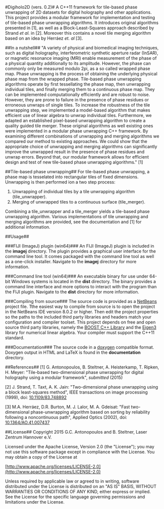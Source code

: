 #Digiholo2D (vers. 0.2)#
A C++11 framework for tile-based phase unwrapping of 2D datasets for digital holography and other applications. This project provides a modular framework for implementation and testing of tile-based phase unwrapping algorithms. It introduces original algorithms presented in [1], as well as a Block-Least-Squares approach described by Strand *et al.* in [2]. Moreover this contains a novel tile merging algorithm based on an idea by Herráez *et. al* [3].

##In a nutshell##
"A variety of physical and biomedical imaging techniques, such as digital holography, interferometric synthetic aperture radar (InSAR), or magnetic resonance imaging (MRI) enable measurement of the phase of a physical quantity additionally to its amplitude. However, the phase can commonly only be measured modulo 2pi, as a so called wrapped phase map. Phase unwrapping is the process of obtaining the underlying physical phase map from the wrapped phase. Tile-based phase unwrapping algorithms operate by first tessellating the phase map, then unwrapping individual tiles, and finally merging them to a continuous phase map. They can be implemented computationally efficiently and are robust to noise. However, they are prone to failure in the presence of phase residues or erroneous unwraps of single tiles. To increase the robustness of the tile unwrapping step, we implemented a model-based algorithm that makes efficient use of linear algebra to unwrap individual tiles. Furthermore, we adapted an established pixel-based unwrapping algorithm to create a quality guided tile merger. These original algorithms as well existing ones were implemented in a modular phase unwrapping C++ framework. By examining different combinations of unwrapping and merging algorithms we compared our method to existing approaches. We could show that the appropriate choice of unwrapping and merging algorithms can significantly improve the unwrapped result in the presence of phase residues and unwrap errors. Beyond that, our modular framework allows for efficient design and test of new tile-based phase unwrapping algorithms." [1]

##Tile-based phase unwrapping##
For tile-based phase unwrapping, a phase map is tesselated into rectangular tiles of fixed dimensions. Unwrapping is then performed ion a two step process:

1. Unwrapping of individual tiles by a tile unwrapping algorithm (tile_unwrapper).
2. Merging of unwrapped tiles to a continuous surface (tile_merger).

Combining a tile_unwrapper and a tile_merger yields a tile-based phase unwrapping algorithm. Various implementations of tile unwrapping and merging algorithms are provided, see the documentation and [1] for additional information.

##Usage##

###FIJI (ImageJ) plugin (win64)###
An FIJI (ImageJ) plugin is included in the **imagej** directory. The plugin provides a graphical user interface for the command line tool. It comes packaged with the command line tool as well as a one-click installer. Navigate to the **imagej** directory for more information.

###Command line tool (win64)###
An executable binary for use under 64-bit Windows systems is located in the **dist** directory. The binary provides a command line interface and more options to interact with the program than the FIJI plugin. Navigate to the **dist** directory for more information.

###Compiling from source###
The source code is provided as a [NetBeans](https://netbeans.org/) project file. Tthe easiest way to compile from source is to open the project in the NetBeans IDE version 8.0.2 or higher. Then edit the project properties so the paths to the included third party libraries and headers match your configuration and compiler toolset. This project depends on free and open source third party libraries, namely the [BOOST C++ Library](https://www.boost.org/) and the [Eigen3](https://eigen.tuxfamily.org/dox-devel/index.html) library for numerical linear algebra. Your compiler must support the C++11 standard.

###Documentation###
The source code in a [doxygen](https://www.stack.nl/~dimitri/doxygen/) compatible format. Doxygen output in HTML and LaTeX is found in the **documentation** directory.

##References##
[1] G. Antonopoulos, B. Steltner, A. Heisterkamp, T. Ripken, H. Meyer: "Tile-based two-dimensional phase unwrapping for digital holography using a modular framework", *submitted* (2015)

[2] J. Strand, T. Taxt, A. K. Jain: "Two-dimensional phase unwrapping using a block least-squares method", IEEE transactions on image processing (1999), doi: [10.1109/83.748892](http://dx.doi.org/10.1109/83.748892)

[3] M.A. Herráez, D.R. Burton, M. J. Lalor, M. A. Gdeisat: "Fast two-dimensional phase-unwrapping algorithm based on sorting by reliability following a noncontinuous path", Applied Optics (2002),  doi: [10.1364/AO.41.007437](http://dx.doi.org/10.1364/AO.41.007437)

##License##
Copyright 2015 G.C. Antonopoulos and B. Steltner, Laser Zentrum Hannover e.V.

Licensed under the Apache License, Version 2.0 (the "License");
you may not use this software package except in compliance with the License.
You may obtain a copy of the License at

[http://www.apache.org/licenses/LICENSE-2.0](http://www.apache.org/licenses/LICENSE-2.0)

Unless required by applicable law or agreed to in writing, software
distributed under the License is distributed on an "AS IS" BASIS,
WITHOUT WARRANTIES OR CONDITIONS OF ANY KIND, either express or implied.
See the License for the specific language governing permissions and
limitations under the License.